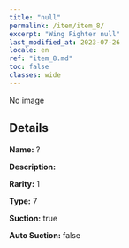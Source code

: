 ```yaml
---
title: "null"
permalink: /item/item_8/
excerpt: "Wing Fighter null"
last_modified_at: 2023-07-26
locale: en
ref: "item_8.md"
toc: false
classes: wide
---
```



 No image



## Details

 **Name:** ? 

 **Description:** 

 **Rarity:** 1 

 **Type:** 7 

 **Suction:** true 

 **Auto Suction:** false 


